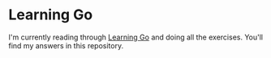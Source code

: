 # Learning Go

I'm currently reading through [Learning Go](http://miek.nl/projects/learninggo/) and doing all the exercises. You'll find my answers in this repository.

